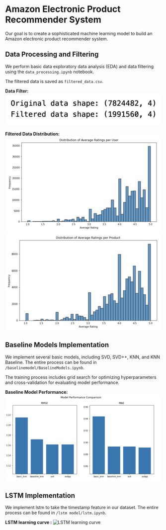 # Amazon Electronic Product Recommender System

Our goal is to create a sophisticated machine learning model to build an Amazon electronic product recommender system.

## Data Processing and Filtering

We perform basic data exploratory data analysis (EDA) and data filtering using the `data_processing.ipynb` notebook.

The filtered data is saved as `filtered_data.csv`.

**Data Filter:**
![Data Filter](./figures/data_filter.png)

**Filtered Data Distribution:**
![Filtered Data - Average User](./figures/after_avguser.jpg)
![Filtered Data - Average Product](./figures/after_avgproduct.jpg)

## Baseline Models Implementation

We implement several basic models, including SVD, SVD++, KNN, and KNN Baseline. The entire process can be found in `/baselinemodel/BaselineModels.ipynb`.

The training process includes grid search for optimizing hyperparameters and cross-validation for evaluating model performance.

**Baseline Model Performance:**
![Baseline Model Performance](./figures/baseline_performance.jpg)

## LSTM Implementation

We implement lstm to take the timestamp feature in our dataset. The entire process can be found in `/lstm model/lstm.ipynb`.

**LSTM learning curve :**
![LSTM learning curve](https://github.com/JingxuanBao/Amazon_Product_Recommendation/blob/3065b013da3554c327e987c971a3658ed180be46/lstm%20model/figure/learning_curve.png)
